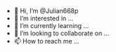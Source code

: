 - 👋 Hi, I’m @Julian668p
- 👀 I’m interested in ...
- 🌱 I’m currently learning ...
- 💞️ I’m looking to collaborate on ...
- 📫 How to reach me ...

<!---
Julian668p/Julian668p is a ✨ special ✨ repository because its `README.md` (this file) appears on your GitHub profile.
You can click the Preview link to take a look at your changes.
--->
